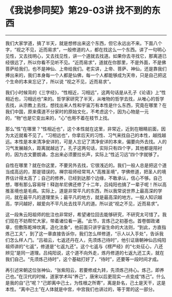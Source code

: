 # 《我说参同契》第29-03讲 找不到的东西

------

我们大家学道，搞了半天，就是想修出来这个东西，但它永远出不来。下面八个字，“视之不见，近而易求”，一般修道的人，都在找这么一个东西。讲了一句明心见性，又去找明心，又去找见性，讲一个道就去找道。如果你去寻找它，那离道已经很远了，所以你看不见听不见。“近而易求”，道就在你那里，不是外面，不是佛菩萨给我们，也不是神仙、上帝给我们。老实讲，上帝、菩萨、神仙，还是靠我们捧出来的，我们本身每一个人都是仙佛，每一个人都能够成为天帝，只是自己把这个生命的本来忘记了，所以说 “视之不见，近而易求”。

我们小时候背的《三字经》，“性相近，习相远”，这两句话是从孔子《论语》上“性相近也，习相远也”来的。哲学家研究了半天，从唯物的哲学去找，从唯心的哲学去找，从宗教上去找，想找出来人性和宇宙万有本性是什么东西，究竟在哪里？在我们中国，原来儒道不分家时的原始文化，不考虑这个，因为心物是一元的，“物”也是它变出来的，“心”也用不着在枝节上找。

那么“性”在哪里？“性相近也”，这个本性就在这里，非常近，近到在眼睛前面，因为太近就看不见了。“习相远也”，你拿后天的习性、习气来找自己的本性，越找越远。本性是本来清净安详的，可是人忘记了清净安详的本来，偏要向外去找。人的习气发展越久，距离就越远了。孔子这两句话，实际只有四个字，其他都是陪衬的，因为古文要朗诵，念出来必须要拉长声，实际上“性近习远”四个字就够了。

自性在哪里？就在你这里，不要另外去找，它很浅近的。我们一般人总是把这个道当成高远的，那是错误的。禅宗祖师经常骂人“高推圣境”，学佛修道，把圣人的境界估计得太高了；自己的修养，已经到达那个边缘，不敢承认，信心不够。自己想，哪有那么容易呀！释迦牟尼佛还修了十二年，吕纯阳也搞了一辈子呢！所以高推圣境也是毛病。实际上，道是非常平凡的东西，所以我常说世界上最高深的学问，就在最平凡的道理里头；最平凡的地方，就是最高深的地方。一般人知识越高，学问越好，越爱向不平凡处去找平凡的道。所以说“视之不见，近而易求”。

这一段朱云阳祖师的批注也非常好，希望诸位回去能够研究，不研究太可惜了。我们现在不妨帮忙大家，带着诸位看一遍。“此节，言炼己之初基也。首卷御政诸章，但敷陈乾坤坎离，造化法象”，他前面只讲宇宙生命的大法则，“到此，方直指炼己工夫”，到了这一章直接告诉你，我们怎么样修道，“示人以入手处”，告诉我们怎么样人门。“吕祖云，七返还丹在人，先须炼己待时”，他引证唐朝神仙吕纯阳祖师讲的“七返”，修道是“七返九还”。这个七返与《楞严经》的“七处征心，八还辨见”是同一道理。吕纯阳说，这个道不向外走，炼丹修道的七返九还工夫，就在我们自己。“先须炼己待时”，这个基础打好了，“待时”，还要等一段时间才成。

再引述宋朝这位张神仙，“张紫阳云，若要修成九转，先须炼己持心。炼己，即养己也。”在汉代的时候，道家学术叫“养己”，唐宋以后更现实一点变成“炼己”。什么是我的自“己”呢？“己即离中己土，为性根之所寄”，离是卦名，己土是天干，这是本性。“离中己土”在人体就是中宫，中宫我们也讲过的，等于胃的这一部分。